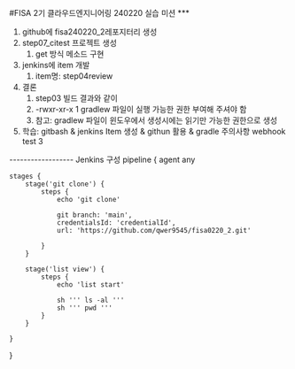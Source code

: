 #FISA 2기 클라우드엔지니어링 240220 실습
미션 *** 

1. github에 fisa240220_2레포지터리 생성
2. step07_citest 프로젝트 생성
    1. get 방식 메소드 구현
3. jenkins에 item 개발
    1. item명: step04review
4. 결론
    1. step03 빌드 결과와 같이
    2. -rwxr-xr-x 1 gradlew 파일이 실행 가능한 권한 부여해 주셔야 함
    3. 참고: gradlew 파일이 윈도우에서 생성시에는 읽기만 가능한 권한으로 생성
5. 학습: gitbash & jenkins Item 생성 & githun 활용 & gradle 주의사항
webhook test 3

------------------ Jenkins 구성
pipeline {
    agent any

    stages {
        stage('git clone') {
            steps {
                echo 'git clone'
                
                git branch: 'main', 
                credentialsId: 'credentialId', 
                url: 'https://github.com/qwer9545/fisa0220_2.git'
                
            }
        }
        
        stage('list view') {
            steps {
                echo 'list start'
                
                sh ''' ls -al '''
                sh ''' pwd '''
            }
        }
        
    }
}


